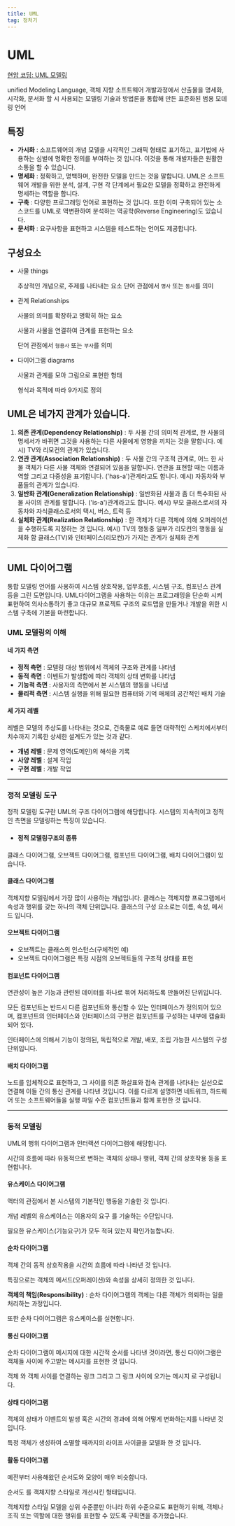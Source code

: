 ```yaml
---
title: UML
tag: 정처기
---
```


# UML

[현암 코딩: UML 모델링](https://hyun-am-coding.tistory.com/entry/Chapter-14-UML-모델링)

unified Modeling Language, 객체 지향 소프트웨어 개발과정에서 산출물을 명세화, 시각화, 문서화 할 시 사용되는 모델링 기술과 방법론을 통합해 만든 표준화된 범용 모데링 언어



## 특징

- **가시화** : 소프트웨어의 개념 모델을 시각적인 그래픽 형태로 표기하고, 표기법에 사용하는 심벌에 명확한 정의를 부여하는 것 입니다. 이것을 통해 개발자들은 원활한 소통을 할 수 있습니다.
- **명세화** : 정확하고, 명백하며, 완전한 모델을 만드는 것을 말합니다. UML은 소프트웨어 개발을 위한 분석, 설계, 구현 각 단계에서 필요한 모델을 정확하고 완전하게 명세하는 역할을 합니다.
- **구축** : 다양한 프로그래밍 언어로 표현하는 것 입니다. 또한 이미 구축되어 있는 소스코드를 UML로 역변환하여 분석하는 역공학(Reverse Engineering)도 있습니다.
- **문서화** : 요구사항을 표현하고 시스템을 테스트하는 언어도 제공합니다.



## 구성요소

+ 사물 things

  추상적인 개념으로, 주제를 나타내는 요소
  단어 관점에서 `명사` 또는 `동사`를 의미

+ 관계 Relationships

  사물의 의미를 확장하고 명확히 하는 요소

  사물과 사물을 연결하여 관계를 표현하는 요소

  단어 관점에서 `형용사` 또는 `부사`를 의미

+ 다이어그램 diagrams

  사물과 관계를 모아 그림으로 표현한 형태

  형식과 목적에 따라 9가지로 정의



##  UML은 네가지 관계가 있습니다.

1. **의존 관계(Dependency Relationship)** : 두 사물 간의 의미적 관계로, 한 사물의 명세서가 바뀌면 그것을 사용하는 다른 사물에게 영향을 끼치는 것을 말합니다. 예시) TV와 리모컨의 관계가 있습니다.
2. **연관 관계(Association Relationship)** : 두 사물 간의 구조적 관계로, 어느 한 사물 객체가 다른 사물 객체와 연결되어 있음을 말합니다. 연관을 표현할 때는 이름과 역할 그리고 다중성을 표기합니다. ('has-a')관계라고도 합니다. 예시) 자동차와 부품들의 관계가 있습니다.
3. **일반화 관계(Generalization Relationship)** : 일반화된 사물과 좀 더 특수화된 사물 사이의 관계를 말합니다. ('is-a')관계라고도 합니다. 예시) 부모 클래스로서의 자동차와 자식클래스로서의 택시, 버스, 트럭 등
4. **실체화 관계(Realization Relationship)** : 한 객체가 다른 객체에 의해 오퍼레이션을 수행하도록 지정하는 것 입니다. 예시) TV의 행동중 일부가 리모컨의 행동을 실체화 함 클래스(TV)와 인터페이스(리모컨)가 가지는 관계가 실체화 관계

---

## UML 다이어그램

통합 모델링 언어를 사용하여 시스템 상호작용, 업무흐름, 시스템 구조, 컴포넌스 관계 등을 그린 도면입니다. UML다이어그램을 사용하는 이유는 프로그래밍을 단순화 시켜 표현하여 의사소통하기 좋고 대규모 프로젝트 구조의 로드맵을 만들거나 개발을 위한 시스템 구축에 기본을 마련합니다.

### UML 모델링의 이해

#### **네 가지 측면**

- **정적 측면** : 모델링 대상 범위에서 객체의 구조와 관계를 나타냄
- **동적 측면** : 이벤트가 발생함에 따라 객체의 상태 변화를 나타냄
- **기능적 측면** : 사용자의 측면에서 본 시스템의 행동을 나타냄
- **물리적 측면** : 시스템 실행을 위해 필요한 컴퓨터와 기억 매체의 공간적인 배치 기술

#### **세 가지 레벨**

레벨은 모델의 추상도를 나타내는 것으로, 건축물로 예로 들면 대략적인 스케치에서부터 치수까지 기록한 상세한 설계도가 있는 것과 같다.

- **개념 레벨** : 문제 영역(도메인)의 해석을 기록
- **사양 레벨** : 설계 작업
- **구현 레벨** : 개발 작업

---

### 정적 모델링 도구

정적 모델링 도구란 UML의 구조 다이어그램에 해당합니다. 시스템의 지속적이고 정적인 측면을 모델링하는 특징이 있습니다.

+ #### 정적 모델링구조의 종류

 클래스 다이어그램, 오브젝트 다이어그램, 컴포넌트 다이어그램, 배치 다이어그램이 있습니다.

#### **클래스 다이어그램**

객체지향 모델링에서 가장 많이 사용하는 개념입니다. 클래스는 객체지향 프로그램에서 속성과 행위를 갖는 하나의 객체 단위입니다. 클래스의 구성 요소로는 이름, 속성, 메서드 입니다.

#### **오브젝트 다이어그램**

- 오브젝트는 클래스의 인스턴스(구체적인 예)
- 오브젝트 다이어그램은 특정 시점의 오브젝트들의 구조적 상태를 표현

#### **컴포넌트 다이어그램**

연관성이 높은 기능과 관련된 데이터를 하나로 묶어 처리하도록 만들어진 단위입니다.

모든 컴포넌트는 반드시 다른 컴포넌트와 통신할 수 있는 인터페이스가 정의되어 있으며, 컴포넌트의 인터페이스와 인터페이스의 구현은 컴포넌트를 구성하는 내부에 캡슐화 되어 있다.

인터페이스에 의해서 기능이 정의된, 독립적으로 개발, 배포, 조립 가능한 시스템의 구성단위입니다.

#### **배치 다이어그램**

노드를 입체적으로 표현하고, 그 사이를 의존 화살표와 접속 관계를 나타내는 실선으로 연결해 이들 간의 통신 관계를 나타낸 것입니다. 이를 다르게 설명하면 네트워크, 하드웨어 또는 소프트웨어들을 실행 파일 수준 컴포넌트들과 함께 표현한 것 입니다.

---

### 동적 모델링 

UML의 행위 다이어그램과 인터랙션 다이어그램에 해당합니다.

시간의 흐름에 따라 유동적으로 변하는 객체의 상태나 행위, 객체 간의 상호작용 등을 표현합니다.

#### **유스케이스 다이어그램**

액터의 관점에서 본 시스템의 기본적인 행동을 기술한 것 입니다.

개념 레벨의 유스케이스는 이용자의 요구 를 기술하는 수단입니다.

필요한 유스케이스(기능요구)가 모두 적혀 있는지 확인가능합니다.

#### **순차 다이어그램** 

객체 간의 동적 상호작용을 시간의 흐름에 따라 나타낸 것 입니다.

특징으로는 객체의 메서드(오퍼레이션)와 속성을 상세히 정의한 것 입니다.

**객체의 책임(Responsibility)** : 순차 다이어그램의 객체는 다른 객체가 의뢰하는 일을 처리하는 과정입니다.

또한 순차 다이어그램은 유스케이스를 실현합니다.

#### **통신 다이어그램**

순차 다이어그램이 메시지에 대한 시간적 순서를 나타낸 것이라면, 통신 다이어그램은 객체들 사이에 주고받는 메시지를 표현한 것 입니다.

객체 와 객체 사이를 연결하는 링크 그리고 그 링크 사이에 오가는 메시지 로 구성됩니다.

#### **상태 다이어그램**

객체의 상태가 이벤트의 발생 혹은 시간의 경과에 의해 어떻게 변화하는지를 나타낸 것 입니다.

특정 객체가 생성하여 소멸할 때까지의 라이프 사이클을 모델화 한 것 입니다.

#### **활동 다이어그램**

예전부터 사용해왔던 순서도와 모양이 매우 비슷합니다.

순서도 를 객체지향 스타일로 개선시킨 형태입니다.

객체지향 스타일 모델을 상위 수준뿐만 아니라 하위 수준으로도 표현하기 위해, 객체나 조직 또는 역할에 대한 행위를 표현할 수 있도록 구획면을 추가했습니다.